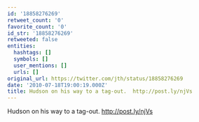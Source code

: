 ```yaml
---
id: '18858276269'
retweet_count: '0'
favorite_count: '0'
id_str: '18858276269'
retweeted: false
entities:
  hashtags: []
  symbols: []
  user_mentions: []
  urls: []
original_url: https://twitter.com/jth/status/18858276269
date: '2010-07-18T19:00:19.000Z'
title: Hudson on his way to a tag-out.  http://post.ly/njVs
---
```


Hudson on his way to a tag-out.  http://post.ly/njVs